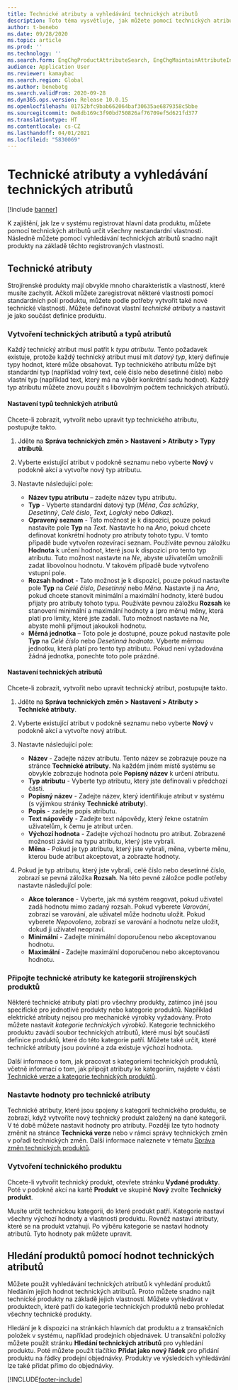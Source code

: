 ```yaml
---
title: Technické atributy a vyhledávání technických atributů
description: Toto téma vysvětluje, jak můžete pomocí technických atributů určit všechny nestandardní vlastnosti, abyste zajistili, že v systému budou zaregistrována všechna kmenová data produktu. Vysvětluje také, jak můžete pomocí vyhledávání technických atributů snadno najít produkty na základě těchto registrovaných vlastností.
author: t-benebo
ms.date: 09/28/2020
ms.topic: article
ms.prod: ''
ms.technology: ''
ms.search.form: EngChgProductAttributeSearch, EngChgMaintainAttributeInheritance, EngChgAttribute
audience: Application User
ms.reviewer: kamaybac
ms.search.region: Global
ms.author: benebotg
ms.search.validFrom: 2020-09-28
ms.dyn365.ops.version: Release 10.0.15
ms.openlocfilehash: 01752bfc9bab662064baf30635ae6879358c5bbe
ms.sourcegitcommit: 0e8db169c3f90bd750826af76709ef5d621fd377
ms.translationtype: HT
ms.contentlocale: cs-CZ
ms.lasthandoff: 04/01/2021
ms.locfileid: "5830069"
---
```

# <a name="engineering-attributes-and-engineering-attribute-search"></a>Technické atributy a vyhledávání technických atributů

[!include [banner](../includes/banner.md)]

K zajištění, jak lze v systému registrovat hlavní data produktu, můžete pomocí technických atributů určit všechny nestandardní vlastnosti. Následně můžete pomocí vyhledávání technických atributů snadno najít produkty na základě těchto registrovaných vlastností.

## <a name="engineering-attributes"></a>Technické atributy

Strojírenské produkty mají obvykle mnoho charakteristik a vlastností, které musíte zachytit. Ačkoli můžete zaregistrovat některé vlastnosti pomocí standardních polí produktu, můžete podle potřeby vytvořit také nové technické vlastnosti. Můžete definovat vlastní *technické atributy* a nastavit je jako součást definice produktu.

### <a name="create-engineering-attributes-and-attribute-types"></a>Vytvoření technických atributů a typů atributů

Každý technický atribut musí patřit k *typu atributu*. Tento požadavek existuje, protože každý technický atribut musí mít *datový typ*, který definuje typy hodnot, které může obsahovat. Typ technického atributu může být standardní typ (například volný text, celé číslo nebo desetinné číslo) nebo vlastní typ (například text, který má na výběr konkrétní sadu hodnot). Každý typ atributu můžete znovu použít s libovolným počtem technických atributů.

#### <a name="set-up-engineering-attribute-types"></a>Nastavení typů technických atributů

Chcete-li zobrazit, vytvořit nebo upravit typ technického atributu, postupujte takto.

1. Jděte na **Správa technických změn \> Nastavení \> Atributy \> Typy atributů**.
1. Vyberte existující atribut v podokně seznamu nebo vyberte **Nový** v podokně akcí a vytvořte nový typ atributu.
1. Nastavte následující pole:

    - **Název typu atributu** – zadejte název typu atributu.
    - **Typ** - Vyberte standardní datový typ (*Měna*, *Čas schůzky*, *Desetinný*, *Celé číslo*, *Text*, *Logický* nebo *Odkaz*).
    - **Opravený seznam** - Tato možnost je k dispozici, pouze pokud nastavíte pole **Typ** na *Text*. Nastavte ho na *Ano*, pokud chcete definovat konkrétní hodnoty pro atributy tohoto typu. V tomto případě bude vytvořen rozevírací seznam. Používáte pevnou záložku **Hodnota** k určení hodnot, které jsou k dispozici pro tento typ atributu. Tuto možnost nastavte na *Ne*, abyste uživatelům umožnili zadat libovolnou hodnotu. V takovém případě bude vytvořeno vstupní pole.
    - **Rozsah hodnot** - Tato možnost je k dispozici, pouze pokud nastavíte pole **Typ** na *Celé číslo*, *Desetinný* nebo *Měna*. Nastavte ji na *Ano*, pokud chcete stanovit minimální a maximální hodnoty, které budou přijaty pro atributy tohoto typu. Používáte pevnou záložku **Rozsah** ke stanovení minimální a maximální hodnoty a (pro měnu) měny, která platí pro limity, které jste zadali. Tuto možnost nastavte na *Ne*, abyste mohli přijmout jakoukoli hodnotu. 
    - **Měrná jednotka** – Toto pole je dostupné, pouze pokud nastavíte pole **Typ** na *Celé číslo* nebo *Desetinná hodnota*. Vyberte měrnou jednotku, která platí pro tento typ atributu. Pokud není vyžadována žádná jednotka, ponechte toto pole prázdné.

#### <a name="set-up-engineering-attributes"></a>Nastavení technických atributů

Chcete-li zobrazit, vytvořit nebo upravit technický atribut, postupujte takto.

1. Jděte na **Správa technických změn \> Nastavení \> Atributy \> Technické atributy**.
1. Vyberte existující atribut v podokně seznamu nebo vyberte **Nový** v podokně akcí a vytvořte nový atribut.
1. Nastavte následující pole:

    - **Název** - Zadejte název atributu. Tento název se zobrazuje pouze na stránce **Technické atributy**. Na každém jiném místě systému se obvykle zobrazuje hodnota pole **Popisný název** k určení atributu.
    - **Typ atributu** - Vyberte typ atributu, který jste definovali v předchozí části.
    - **Popisný název** - Zadejte název, který identifikuje atribut v systému (s výjimkou stránky **Technické atributy**). 
    - **Popis** - zadejte popis atributu.
    - **Text nápovědy** - Zadejte text nápovědy, který řekne ostatním uživatelům, k čemu je atribut určen.
    - **Výchozí hodnota** - Zadejte výchozí hodnotu pro atribut. Zobrazené možnosti závisí na typu atributu, který jste vybrali.
    - **Měna** - Pokud je typ atributu, který jste vybrali, měna, vyberte měnu, kterou bude atribut akceptovat, a zobrazte hodnoty.

1. Pokud je typ atributu, který jste vybrali, celé číslo nebo desetinné číslo, zobrazí se pevná záložka **Rozsah**. Na této pevné záložce podle potřeby nastavte následující pole:

    - **Akce tolerance** - Vyberte, jak má systém reagovat, pokud uživatel zadá hodnotu mimo zadaný rozsah. Pokud vyberete *Varování*, zobrazí se varování, ale uživatel může hodnotu uložit. Pokud vyberete *Nepovoleno*, zobrazí se varování a hodnotu nelze uložit, dokud ji uživatel neopraví.
    - **Minimální** - Zadejte minimální doporučenou nebo akceptovanou hodnotu.
    - **Maximální** - Zadejte maximální doporučenou nebo akceptovanou hodnotu.

### <a name="connect-engineering-attributes-to-an-engineering-product-category"></a>Připojte technické atributy ke kategorii strojírenských produktů

Některé technické atributy platí pro všechny produkty, zatímco jiné jsou specifické pro jednotlivé produkty nebo kategorie produktů. Například elektrické atributy nejsou pro mechanické výrobky vyžadovány. Proto můžete nastavit *kategorie technických výrobků*. Kategorie technického produktu zavádí soubor technických atributů, které musí být součástí definice produktů, které do této kategorie patří. Můžete také určit, které technické atributy jsou povinné a zda existuje výchozí hodnota.

Další informace o tom, jak pracovat s kategoriemi technických produktů, včetně informací o tom, jak připojit atributy ke kategoriím, najdete v části [Technické verze a kategorie technických produktů](engineering-versions-product-category.md).

### <a name="set-values-for-engineering-attributes"></a>Nastavte hodnoty pro technické atributy

Technické atributy, které jsou spojeny s kategorií technického produktu, se zobrazí, když vytvoříte nový technický produkt založený na dané kategorii. V té době můžete nastavit hodnoty pro atributy. Později lze tyto hodnoty změnit na stránce **Technická verze** nebo v rámci správy technických změn v pořadí technických změn. Další informace naleznete v tématu [Správa změn technických produktů](engineering-change-management.md).

### <a name="create-an-engineering-product"></a>Vytvoření technického produktu

Chcete-li vytvořit technický produkt, otevřete stránku **Vydané produkty**. Poté v podokně akcí na kartě **Produkt** ve skupině **Nový** zvolte **Technický produkt**.

Musíte určit technickou kategorii, do které produkt patří. Kategorie nastaví všechny výchozí hodnoty a vlastnosti produktu. Rovněž nastaví atributy, které se na produkt vztahují. Po výběru kategorie se nastaví hodnoty atributů. Tyto hodnoty pak můžete upravit.

## <a name="search-for-products-by-using-engineering-attribute-values"></a>Hledání produktů pomocí hodnot technických atributů

Můžete použít vyhledávání technických atributů k vyhledání produktů hledáním jejich hodnot technických atributů. Proto můžete snadno najít technické produkty na základě jejich vlastností. Můžete vyhledávat v produktech, které patří do kategorie technických produktů nebo prohledat všechny technické produkty.

Hledání je k dispozici na stránkách hlavních dat produktu a z transakčních položek v systému, například prodejních objednávek. U transakční položky můžete použít stránku **Hledání technických atributů** pro vyhledání produktu. Poté můžete použít tlačítko **Přidat jako nový řádek** pro přidání produktu na řádky prodejní objednávky. Produkty ve výsledcích vyhledávání lze také přidat přímo do objednávky.


[!INCLUDE[footer-include](../../includes/footer-banner.md)]